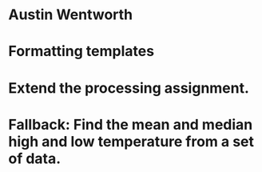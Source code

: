 # Austin Wentworth

# Formatting templates
# Extend the processing assignment.

# Fallback: Find the mean and median high and low temperature from a set of data.
# 